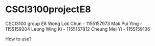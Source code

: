 # CSCI3100projectE8
CSCI3100 group E8
Wong Lok Chun - 1155157973 
Mak Pui Ying - 1155159204
Leung Wing Ki - 1155157812
Cheung Mei Yi - 1155159106

How to use?
